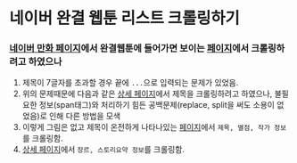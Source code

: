# 네이버 완결 웹툰 리스트 크롤링하기 
### [네이버 만화 페이지](https://comic.naver.com/index.nhn)에서 완결웹툰에 들어가면 보이는 [페이지](https://comic.naver.com/webtoon/finish.nhn)에서 크롤링하려고 하였으나 
   1. 제목이 7글자를 초과할 경우 끝에 `...`으로 입력되는 문제가 있었음.
   1. 위의 문제때문에 다음과 같은 [상세 페이지](https://comic.naver.com/webtoon/list.nhn?titleId=721559)에서 제목을 크롤링하려고 하였으나, 불필요한 정보(span태그)와 처리하기 힘든 공백문제(replace, split을 써도 소용이 없었음)로 인해 다른 방법을 모색
   1. 이렇게 그림은 없고 제목이 온전하게 나타나있는 [페이지](https://comic.naver.com/webtoon/finish.nhn?view=list&order=Update)에서 `제목, 별점, 작가 정보`를 크롤링함. 
   1. [상세 페이지](https://comic.naver.com/webtoon/list.nhn?titleId=721559)에서 `장르, 스토리요약 정보`를 크롤링함.
    

